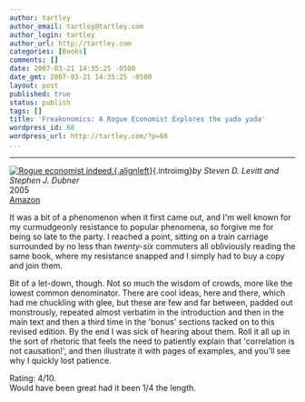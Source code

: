 ```yaml
---
author: tartley
author_email: tartley@tartley.com
author_login: tartley
author_url: http://tartley.com
categories: [Books]
comments: []
date: 2007-03-21 14:35:25 -0500
date_gmt: 2007-03-21 14:35:25 -0500
layout: post
published: true
status: publish
tags: []
title: 'Freakonomics: A Rogue Economist Explores the yada yada'
wordpress_id: 68
wordpress_url: http://tartley.com/?p=68
...
```

---

[![Rogue economist
indeed.](http://tartley.com/wp-content/uploads/2007/03/freakonomics.thumbnail.jpg){.alignleft}](http://tartley.com/wp-content/uploads/2007/03/freakonomics.jpg "Rogue economist indeed."){.introimg}*by
Steven D. Levitt and Stephen J. Dubner*\
2005\
[Amazon](http://www.amazon.co.uk/Freakonomics-Economist-Explores-Hidden-Everything/dp/0141019018/)

It was a bit of a phenomenon when it first came out, and I'm well known
for my curmudgeonly resistance to popular phenomena, so forgive me for
being so late to the party. I reached a point, sitting on a train
carriage surrounded by no less than *twenty-six* commuters all
obliviously reading the same book, where my resistance snapped and I
simply had to buy a copy and join them.

Bit of a let-down, though. Not so much the wisdom of crowds, more like
the lowest common denominator. There are cool ideas, here and there,
which had me chuckling with glee, but these are few and far between,
padded out monstrously, repeated almost verbatim in the introduction and
then in the main text and then a third time in the 'bonus' sections
tacked on to this revised edition. By the end I was sick of hearing
about them. Roll it all up in the sort of rhetoric that feels the need
to patiently explain that 'correlation is not causation!', and then
illustrate it with pages of examples, and you'll see why I quickly lost
patience.

Rating: 4/10.\
Would have been great had it been 1/4 the length.
